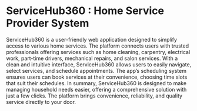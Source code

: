 # ServiceHub360 : Home Service Provider System 

ServiceHub360 is a user-friendly web application designed to simplify access to various home services. 
The platform connects users with trusted professionals offering services such as home cleaning, carpentry, electrical work, part-time drivers, mechanical repairs, and salon services.
With a clean and intuitive interface, ServiceHub360 allows users to easily navigate, select services, and schedule appointments. 
The app’s scheduling system ensures users can book services at their convenience, choosing time slots that suit their schedules.
In summary, ServiceHub360 is designed to make managing household needs easier, offering a comprehensive solution with just a few clicks.
The platform brings convenience, reliability, and quality service directly to your door.


